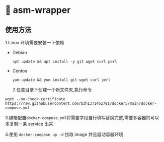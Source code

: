 ﻿# 🚢 asm-wrapper

## 使用方法

1.Linux 环境需要安装一下依赖

- Debian

  `apt update && apt install -y git wget curl perl`

- Centos

  `yum update && yum install git wget curl perl`

  2.任意目录下创建一个新文件夹,执行命令

`wget --no-check-certificate https://raw.githubusercontent.com/bzh1371462781/docker5/main/docker-compose.yml`

3.编辑配置`docker-compose.yml`将需要字段自行填写替换完整,需要多容器的可以多复制一条 service 出来

4.使用 `docker-compose up -d` 拉取 image 并且启动容器环境
